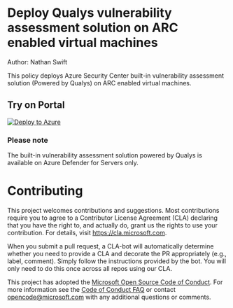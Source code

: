 # Deploy Qualys vulnerability assessment solution on ARC enabled virtual machines
Author: Nathan Swift

This policy deploys Azure Security Center built-in vulnerability assessment solution (Powered by Qualys) on ARC enabled virtual machines.

## Try on Portal

[![Deploy to Azure](https://aka.ms/deploytoazurebutton)](https://portal.azure.com/?#blade/Microsoft_Azure_Policy/CreatePolicyDefinitionBlade/uri/https%3A%2F%2Fraw.githubusercontent.com%2FAzure%2FAzure-Security-Center%2Fmaster%2FRemediation%2520scripts%2FEnable%2520the%2520built-in%2520vulnerability%2520assessment%2520solution%2520on%2520ARC%2520virtual%2520machines%2520%28powered%2520by%2520Qualys%29%2FAzure%2520Policy%2Fdeploy-qualys-va.json)

### Please note
The built-in vulnerability assessment solution powered by Qualys is available on Azure Defender for Servers only.

# Contributing

This project welcomes contributions and suggestions.  Most contributions require you to agree to a
Contributor License Agreement (CLA) declaring that you have the right to, and actually do, grant us
the rights to use your contribution. For details, visit https://cla.microsoft.com.

When you submit a pull request, a CLA-bot will automatically determine whether you need to provide
a CLA and decorate the PR appropriately (e.g., label, comment). Simply follow the instructions
provided by the bot. You will only need to do this once across all repos using our CLA.

This project has adopted the [Microsoft Open Source Code of Conduct](https://opensource.microsoft.com/codeofconduct/).
For more information see the [Code of Conduct FAQ](https://opensource.microsoft.com/codeofconduct/faq/) or
contact [opencode@microsoft.com](mailto:opencode@microsoft.com) with any additional questions or comments. 
